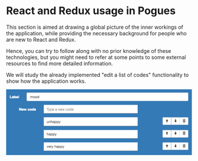 # React and Redux usage in Pogues

This section is aimed at drawing a global picture of the inner workings of the application, while providing the necessary background for people who are new to React and Redux. 

Hence, you can try to follow along with no prior knowledge of these technologies, but you might need to refer at some points to some external resources to find more detailed information.

We will study the already implemented "edit a list of codes" functionality to show how the application works.

![code list editor](../img/code-list-editor.png)

